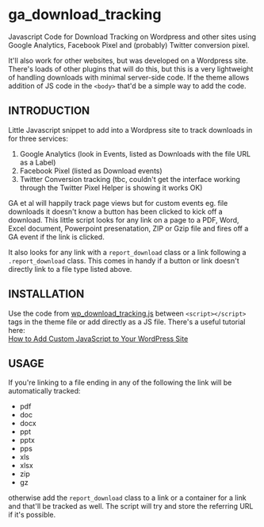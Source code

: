 # ga_download_tracking

Javascript Code for Download Tracking on Wordpress and other sites using Google Analytics, Facebook Pixel and (probably) Twitter conversion pixel.

It'll also work for other websites, but was developed on a Wordpress site. There's loads of other plugins that will do this, but this is a very lightweight of handling downloads with minimal server-side code. If the theme allows addition of JS code in the `<body>` that'd be a simple way to add the code.

## INTRODUCTION

Little Javascript snippet to add into a Wordpress site to track downloads in for three services:

1. Google Analytics (look in Events, listed as Downloads with the file URL as a Label)
1. Facebook Pixel (listed as Download events)
1. Twitter Conversion tracking (tbc, couldn't get the interface working through the Twitter Pixel Helper is showing it works OK)

GA et al will happily track page views but for custom events eg. file downloads it doesn't know a button has been clicked to kick off a download. This little script looks for any link on a page to a PDF, Word, Excel document, Powerpoint presenatation, ZIP or Gzip file and fires off a GA event if the link is clicked.

It also looks for any link with a `report_download` class or a link following a `.report_download` class. This comes in handy if a button or link doesn't directly link to a file type listed above.

## INSTALLATION

Use the code from [wp_download_tracking.js](wp_ga_tracking.js) between `<script></script>` tags in the theme file or add directly as a JS file. There's a useful tutorial here: 	
[How to Add Custom JavaScript to Your WordPress Site](https://webdesign.tutsplus.com/tutorials/how-to-add-custom-javascript-to-your-wordpress-site--cms-34368)

## USAGE

If you're linking to a file ending in any of the following the link will be automatically tracked:

- pdf
- doc
- docx
- ppt
- pptx
- pps
- xls
- xlsx
- zip
- gz

otherwise add the `report_download` class to a link or a container for a link and that'll be tracked as well. The script will try and store the referring URL if it's possible.
